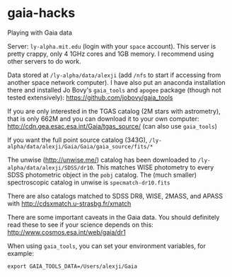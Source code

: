 # gaia-hacks
Playing with Gaia data

Server: `ly-alpha.mit.edu` (login with your `space` account). This server is pretty crappy, only 4 1GHz cores and 1GB memory. I recommend using other servers to do work.

Data stored at `/ly-alpha/data/alexji` (add `/nfs` to start if accessing from another space network computer).
I have also put an anaconda installation there and installed Jo Bovy's `gaia_tools` and `apogee` package (though not tested extensively): https://github.com/jobovy/gaia_tools

If you are only interested in the TGAS catalog (2M stars with astrometry), that is only 662M and you can download it to your own computer: http://cdn.gea.esac.esa.int/Gaia/tgas_source/ (can also use `gaia_tools`)

If you want the full point source catalog (343G), `/ly-alpha/data/alexji/Gaia/Gaia/gaia_source/fits/*`

The unwise (http://unwise.me/) catalog has been downloaded to `/ly-alpha/data/alexji/SDSS/dr10`. This matches WISE photometry to every SDSS photometric object in the `pobj` catalog.
The (much smaller) spectroscopic catalog in unwise is `specmatch-dr10.fits`

There are also catalogs matched to SDSS DR8, WISE, 2MASS, and APASS with http://cdsxmatch.u-strasbg.fr/xmatch



There are some important caveats in the Gaia data.
You should definitely read these to see if your science depends on this: http://www.cosmos.esa.int/web/gaia/dr1

When using `gaia_tools`, you can set your environment variables, for example:
```
export GAIA_TOOLS_DATA=/Users/alexji/Gaia
```

